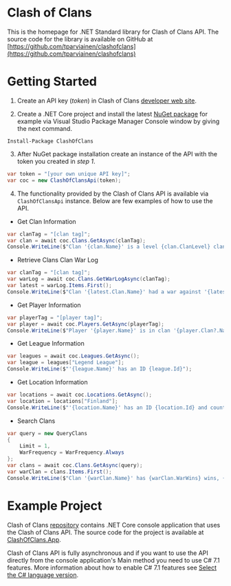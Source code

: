 # **Clash of Clans**
This is the homepage for .NET Standard library for Clash of Clans API. The source code for the library is available on GitHub
at [https://github.com/tparviainen/clashofclans](https://github.com/tparviainen/clashofclans)

# Getting Started

1. Create an API key (*token*) in Clash of Clans [developer web site](https://developer.clashofclans.com/).

2. Create a .NET Core project and install the latest [NuGet package](https://www.nuget.org/packages/ClashOfClans/) for example via Visual Studio Package Manager Console window by giving the next command.
```
Install-Package ClashOfClans
```

3. After NuGet package installation create an instance of the API with the token you created in *step 1*.
```csharp
var token = "[your own unique API key]";
var coc = new ClashOfClansApi(token);
```

4. The functionality provided by the Clash of Clans API is available via `ClashOfClansApi` instance. Below are few examples of how to use the API.

* Get Clan Information
```csharp
var clanTag = "[clan tag]";
var clan = await coc.Clans.GetAsync(clanTag);
Console.WriteLine($"Clan '{clan.Name}' is a level {clan.ClanLevel} clan and has {clan.Members} members");
```

* Retrieve Clans Clan War Log
```csharp
var clanTag = "[clan tag]";
var warLog = await coc.Clans.GetWarLogAsync(clanTag);
var latest = warLog.Items.First();
Console.WriteLine($"Clan '{latest.Clan.Name}' had a war against '{latest.Opponent.Name}' that ended {latest.EndTime} UTC");
```

* Get Player Information
```csharp
var playerTag = "[player tag]";
var player = await coc.Players.GetAsync(playerTag);
Console.WriteLine($"Player '{player.Name}' is in clan '{player.Clan?.Name}'");
```

* Get League Information
```csharp
var leagues = await coc.Leagues.GetAsync();
var league = leagues["Legend League"];
Console.WriteLine($"'{league.Name}' has an ID {league.Id}");
```

* Get Location Information
```csharp
var locations = await coc.Locations.GetAsync();
var location = locations["Finland"];
Console.WriteLine($"'{location.Name}' has an ID {location.Id} and country code '{location.CountryCode}'");
```

* Search Clans
```csharp
var query = new QueryClans
{
    Limit = 1,
    WarFrequency = WarFrequency.Always
};
var clans = await coc.Clans.GetAsync(query);
var warClan = clans.Items.First();
Console.WriteLine($"Clan '{warClan.Name}' has {warClan.WarWins} wins, {warClan.WarLosses} losses and {warClan.WarTies} draws");
```

# Example Project
Clash of Clans [repository](https://github.com/tparviainen/clashofclans) contains .NET Core console application that uses the Clash of Clans API. 
The source code for the project is available at [ClashOfClans.App](https://github.com/tparviainen/clashofclans/tree/master/src/ClashOfClans.App).

Clash of Clans API is fully asynchronous and if you want to use the API directly from the console application's Main method you need
to use C# 7.1 features. More information about how to enable C# 7.1 features see 
[Select the C# language version](https://docs.microsoft.com/en-us/dotnet/csharp/language-reference/configure-language-version).
